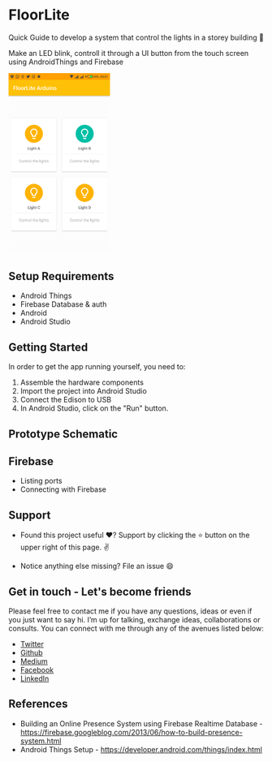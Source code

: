 # FloorLite

Quick Guide to develop a system that  control the lights in a storey building 🚨

Make an LED blink, controll it through a UI button from the touch screen using AndroidThings and  Firebase


<img src="art/floorLite.png" alt="phone image" width="200px" />

Setup Requirements
----------------

- Android Things
- Firebase Database & auth
- Android
- Android Studio

Getting Started
----------------

In order to get the app running yourself, you need to:

1.  Assemble the hardware components
2.  Import the project into Android Studio
3.  Connect the Edison to USB
4.  In Android Studio, click on the "Run" button.

Prototype Schematic
-------------------


Firebase
--------

- Listing ports 
- Connecting with Firebase 

Support
--------

- Found this project useful ❤️? Support by clicking the ⭐️ button on the upper right of this page. ✌️

- Notice anything else missing? File an issue 😄

Get in touch - Let's become friends
-----------------------------------

Please feel free to contact me if you have any questions, ideas or even if you just want to say hi. I’m up for talking, exchange ideas, collaborations or consults. You can connect with me through any of the avenues listed below:
- [Twitter](https://twitter.com/Ngesa254)
- [Github](https://github.com/ngesa254)
- [Medium](https://medium.com/@ngesa254)
- [Facebook](https://web.facebook.com/marvinngesa)
- [LinkedIn](https://www.linkedin.com/in/engngesamarvin) 

References
----------

- Building an Online Presence System using Firebase Realtime Database - https://firebase.googleblog.com/2013/06/how-to-build-presence-system.html
- Android Things Setup - https://developer.android.com/things/index.html
